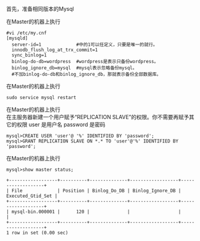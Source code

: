 首先，准备相同版本的Mysql

在Master的机器上执行

```
#vi /etc/my.cnf
[mysqld]
  server-id=1             #中的1可以任定义，只要是唯一的就行。
  innodb_flush_log_at_trx_commit=1
  sync_binlog=1
  binlog-do-db=wordpress  #wordpress是表示只备份wordpress。
  binlog_ignore_db=mysql  #mysql表示忽略备份mysql。
  #不加binlog-do-db和binlog_ignore_db，那就表示备份全部数据库。
```
在Master的机器上执行
```
sudo service mysql restart
```
在Master的机器上执行  
在主服务器新建一个用户赋予“REPLICATION SLAVE”的权限。你不需要再赋予其它的权限 user 是用户名 password 是密码
```
mysql>CREATE USER 'user'@ '%' IDENTIFIED BY 'password';
mysql>GRANT REPLICATION SLAVE ON *.* TO 'user'@'%' IDENTIFIED BY 'password';
```

在Master的机器上执行
```
mysql>show master status;

+------------------+----------+--------------+------------------+-------------------+
| File             | Position | Binlog_Do_DB | Binlog_Ignore_DB | Executed_Gtid_Set |
+------------------+----------+--------------+------------------+-------------------+
| mysql-bin.000001 |      120 |              |                  |                   |
+------------------+----------+--------------+------------------+-------------------+
1 row in set (0.00 sec)

```
